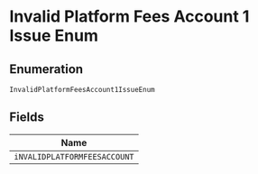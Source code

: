 
# Invalid Platform Fees Account 1 Issue Enum

## Enumeration

`InvalidPlatformFeesAccount1IssueEnum`

## Fields

| Name |
|  --- |
| `iNVALIDPLATFORMFEESACCOUNT` |

